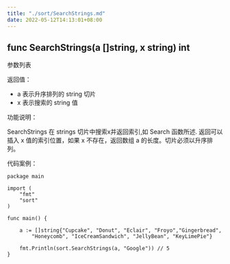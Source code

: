 ```yaml
---
title: "./sort/SearchStrings.md"
date: 2022-05-12T14:13:01+08:00
---
```

## func SearchStrings(a []string, x string) int

参数列表

返回值：

- a 表示升序排列的 string 切片 
- x 表示搜索的 string 值 

功能说明：

SearchStrings 在 strings 切片中搜索x并返回索引,如 Search 函数所述. 返回可以插入 x 值的索引位置，如果 x 不存在，返回数组 a 的长度。切片必须以升序排列。
		
代码案例：
	
	package main
	
	import (
		"fmt"
		"sort"
	)
	
	func main() {
	
		a := []string{"Cupcake", "Donut", "Eclair", "Froyo","Gingerbread",
			"Honeycomb", "IceCreamSandwich", "JellyBean", "KeyLimePie"}
		
		fmt.Println(sort.SearchStrings(a, "Google")) // 5
	}
	